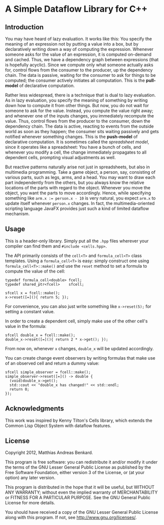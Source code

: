 # A Simple Dataflow Library for C++

## Introduction

You may have heard of lazy evaluation.  It works like this: You
specify the meaning of an expression not by putting a value into a
box, but by declaratively writing down a way of computing the
expression.  Whenever someone asks for the value of an expression, it
is computed on-demand and cached.  Thus, we have a dependency graph
between expressions (that is hopefully acyclic).  Since we compute
only what someone actually asks for, control flows from the consumer
to the producer, up the dependency chain.  The data is passive,
waiting for the consumer to ask for things to be computed; the
consumer actively initiates all computation.  This is the
**pull-model** of declarative computation.

Rather less widespread, there is a technique that is dual to lazy
evaluation.  As in lazy evaluation, you specify the meaning of
something by writing down how to compute it from other things.  But
now, you do not wait for someone to ask for the value.  Instead, you
compute the value right away; and whenever one of the inputs changes,
you immediately recompute the value.  Thus, control flows from the
producer to the consumer, down the dependency chain.  The data is
active, reacting to events from the outside world as soon as they
happen; the consumer sits waiting passively and gets notified whenever
something changes.  This is the **push-model** of declarative
computation.  It is sometimes called the *spreadsheet model*, since it
operates like a spreadsheet: You have a bunch of cells, and whenever
you modify a cell, the change immediately propagates to all dependent
cells, prompting visual adjustments as well.

But reactive patterns naturally arise not just in spreadsheets, but
also in multimedia programming.  Take a game object, a person, say,
consisting of various parts, such as legs, arms, and a head.  You may
want to draw each part independently from the others, but you always
know the relative locations of the parts with regard to the object.
Whenever you move the object, you want the parts to move accordingly.
Hence, while specifying something like `arm.x := person.x - 10` is
very natural, you expect `arm.x` to update itself whenever `person.x`
changes.  In fact, the multimedia-oriented scripting language JavaFX
provides just such a kind of limited dataflow mechanism.


## Usage

This is a header-only library.  Simply put all the `.hpp` files
wherever your compiler can find them and `#include <cells.hpp>`.

The API primarily consists of the `cell<T>` and `formula_cell<T>`
class templates.  Using a `formula_cell<T>` is easy: simply construct
one using `formula_cell<T>::make()` and use the `reset` method to set
a formula to compute the value of the cell:

    typedef formula_cell<double> fcell;
    typedef shared_ptr<fcell>    sfcell;
    
    sfcell x = fcell::make();
    x->reset([=](){ return 5; });
    
For convenience, you can also just write something like `x->reset(5);`
for setting a constant value.

In order to create a dependent cell, simply make use of the other
cell's value in the formula:

    sfcell double_x = fcell::make();
    double_x->reset([=](){ return 2 * x->get(); });

From now on, whenever `x` changes, `double_x` will be updated
accordingly.

You can create change event observers by writing formulas that make
use of an observed cell and return a dummy value:

    sfcell simple_observer = fcell::make();
    simple_observer->reset([=]() -> double {
      (void)double_x->get();
      std::cout << "double_x has changed!" << std::endl;
      return 0;
    });


## Acknowledgments

This work was inspired by Kenny Tilton's Cells library, which extends
the Common Lisp Object System with dataflow features.


## License

Copyright 2012, Matthias Andreas Benkard.

This program is free software: you can redistribute it and/or modify
it under the terms of the GNU Lesser General Public License as
published by the Free Software Foundation, either version 3 of the
License, or (at your option) any later version.

This program is distributed in the hope that it will be useful, but
WITHOUT ANY WARRANTY; without even the implied warranty of
MERCHANTABILITY or FITNESS FOR A PARTICULAR PURPOSE.  See the GNU
General Public License for more details.

You should have received a copy of the GNU Lesser General Public
License along with this program.  If not, see
http://www.gnu.org/licenses/.
